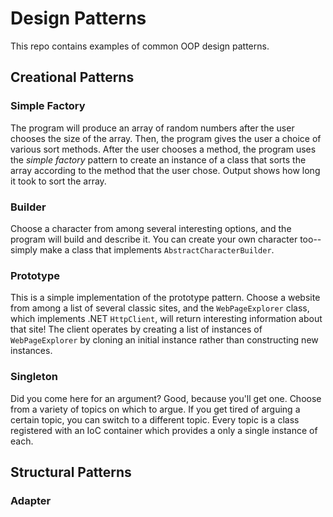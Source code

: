 # Design Patterns
This repo contains examples of common OOP design patterns.

## Creational Patterns

### Simple Factory

The program will produce an array of random numbers after the user chooses the size of the array. Then, the program gives the user a choice of various sort methods. After the user chooses a method, the program uses the *simple factory* pattern to create an instance of a class that sorts the array according to the method that the user chose. Output shows how long it took to sort the array.

### Builder

Choose a character from among several interesting options, and the program will build and describe it. You can create your own character too--simply make a class that implements `AbstractCharacterBuilder`.

### Prototype

This is a simple implementation of the prototype pattern. Choose a website from among a list of several classic sites, and the `WebPageExplorer` class, which implements .NET `HttpClient`, will return interesting information about that site! The client operates by creating a list of instances of `WebPageExplorer` by cloning an initial instance rather than constructing new instances.

### Singleton

Did you come here for an argument? Good, because you'll get one. Choose from a variety of topics on which to argue. If you get tired of arguing a certain topic, you can switch to a different topic. Every topic is a class registered with an IoC container which provides a only a single instance of each.

## Structural Patterns

### Adapter